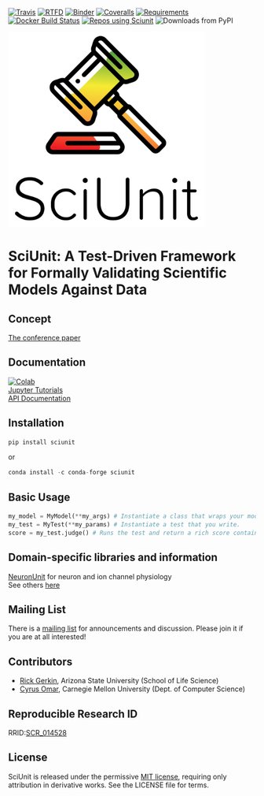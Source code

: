 [![Travis](https://travis-ci.com/scidash/sciunit.svg?branch=master)](https://travis-ci.com/scidash/sciunit)
[![RTFD](https://readthedocs.org/projects/sciunit/badge/?version=master&x=1)](http://sciunit.readthedocs.io/en/latest/?badge=master)
[![Binder](https://mybinder.org/badge.svg)](https://mybinder.org/v2/gh/scidash/sciunit/master?filepath=docs%2Fchapter1.ipynb)
[![Coveralls](https://coveralls.io/repos/github/scidash/sciunit/badge.svg?branch=master&x=1)](https://coveralls.io/github/scidash/sciunit?branch=master)
[![Requirements](https://requires.io/github/scidash/sciunit/requirements.svg?branch=master)](https://requires.io/github/scidash/sciunit/requirements/?branch=master)
[![Docker Build Status](https://img.shields.io/docker/cloud/automated/scidash/sciunit.svg)](https://hub.docker.com/r/scidash/sciunit/builds/)
[![Repos using Sciunit](https://img.shields.io/librariesio/dependent-repos/pypi/sciunit.svg?x=3)](https://github.com/scidash/sciunit/network/dependents?dependent_type=REPOSITORY)
![Downloads from PyPI](https://img.shields.io/pypi/dm/sciunit?x=1)

<img src="https://raw.githubusercontent.com/scidash/assets/master/logos/SciUnit/sci-unit-square-small.png" alt="SciUnit Logo" width="400px">

# SciUnit: A Test-Driven Framework for Formally Validating Scientific Models Against Data

## Concept
[The conference paper](https://github.com/cyrus-/papers/raw/master/sciunit-icse14/sciunit-icse14.pdf)

## Documentation
[![Colab](https://colab.research.google.com/assets/colab-badge.svg)](https://colab.research.google.com/github/scidash/sciunit/blob/master/docs/chapter1.ipynb) <br>
[Jupyter Tutorials](https://scidash.org/sciunit/README.html)<br>
[API Documentation](http://sciunit.rtfd.io)

## Installation
```python
pip install sciunit
```
or
```python
conda install -c conda-forge sciunit
```

## Basic Usage
```python
my_model = MyModel(**my_args) # Instantiate a class that wraps your model of interest.  
my_test = MyTest(**my_params) # Instantiate a test that you write.  
score = my_test.judge() # Runs the test and return a rich score containing test results and more.  
```

## Domain-specific libraries and information
[NeuronUnit](https://github.com/scidash/neuronunit) for neuron and ion channel physiology<br>
See others [here](https://github.com/scidash/sciunit/network/dependents?dependent_type=REPOSITORY)

## Mailing List
There is a [mailing list](https://groups.google.com/forum/?fromgroups#!forum/sciunit) for announcements and discussion.
Please join it if you are at all interested!

## Contributors
 * [Rick Gerkin](http://rick.gerk.in), Arizona State University (School of Life Science)
 * [Cyrus Omar](http://cs.cmu.edu/~comar), Carnegie Mellon University (Dept. of Computer Science)

## Reproducible Research ID
RRID:[SCR_014528](https://scicrunch.org/resources/Any/record/nlx_144509-1/3faed1d9-6579-5da6-b4b4-75a5077656bb/search?q=sciunit&l=sciunit)

## License
SciUnit is released under the permissive [MIT license](https://opensource.org/licenses/MIT), requiring only attribution in derivative works. See the LICENSE file for terms.
